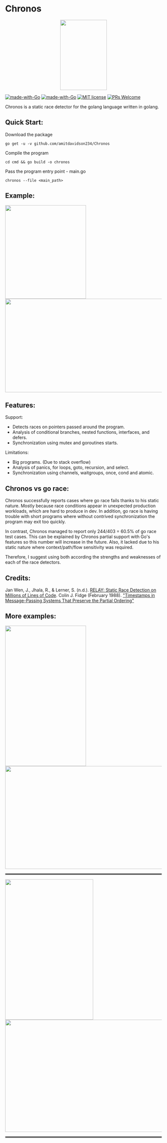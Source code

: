 # Chronos
<p align="center">
    <img src="https://i.imgur.com/AhLyxVh.jpeg" width="150" height="225">
</p>

[![made-with-Go](https://github.com/go-critic/go-critic/workflows/Go/badge.svg)](http://golang.org)
[![made-with-Go](https://img.shields.io/badge/Made%20with-Go-1f425f.svg)](http://golang.org)
[![MIT license](https://img.shields.io/badge/License-MIT-blue.svg)](https://lbesson.mit-license.org/)
[![PRs Welcome](https://img.shields.io/badge/PRs-welcome-brightgreen.svg?style=flat-square)](http://makeapullrequest.com)

Chronos is a static race detector for the golang language written in golang.

## Quick Start:
Download the package
```
go get -u -v github.com/amitdavidson234/Chronos
```
Compile the program
```
cd cmd && go build -o chronos
```

Pass the program entry point - main.go
```
chronos --file <main_path>
```

## Example:
<p float="left">
    <img src="https://i.imgur.com/LJMP9c2.png" width="260" height="300">
    <img src="https://i.imgur.com/tWIRIER.png" width="543" height="300">
</p>

## Features:
Support:
- Detects races on pointers passed around the program.
- Analysis of conditional branches, nested functions, interfaces, and defers.
- Synchronization using mutex and goroutines starts.

Limitations:
- Big programs. (Due to stack overflow)
- Analysis of panics, for loops, goto, recursion, and select.
- Synchronization using channels, waitgroups, once, cond and atomic.

## Chronos vs go race:
Chronos successfully reports cases where go race fails thanks to his static nature. Mostly because race conditions appear in unexpected production workloads, which are hard to produce in dev.
In addition, go race is having trouble with short programs where without contrived synchronization the program may exit too quickly.
 
In contrast, Chronos managed to report only 244/403 = 60.5% of go race test cases. This can be explained by Chronos partial support with Go's features so this number will increase in the future. 
Also, it lacked due to his static nature where context/path/flow sensitivity was required.

Therefore, I suggest using both according the strengths and weaknesses of each of the race detectors.
## Credits:
Jan Wen, J., Jhala, R., &amp; Lerner, S. (n.d.). [RELAY: Static Race Detection on Millions of Lines of Code](https://cseweb.ucsd.edu/~lerner/papers/relay.pdf).
Colin J. Fidge (February 1988). ["Timestamps in Message-Passing Systems That Preserve the Partial Ordering"](http://zoo.cs.yale.edu/classes/cs426/2012/lab/bib/fidge88timestamps.pdf)

## More examples:
<p float="left">
    <img src="https://i.imgur.com/NvVWFRf.png" width="260" height="450">
    <img src="https://i.imgur.com/VdP7r8B.png" width="543" height="330">
</p>
<hr style="border:2px solid gray"> </hr>
<p float="left">
    <img src="https://i.imgur.com/app5tBc.png" width="283" height="450">
    <img src="https://i.imgur.com/jtiqKaP.png" width="525" height="360">
</p>
<hr style="border:2px solid gray"> </hr>
